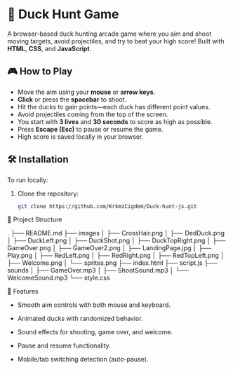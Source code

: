 # 🦆 Duck Hunt Game

A browser-based duck hunting arcade game where you aim and shoot moving targets, avoid projectiles, and try to beat your high score! Built with **HTML**, **CSS**, and **JavaScript**.

## 🎮 How to Play

- Move the aim using your **mouse** or **arrow keys**.
- **Click** or press the **spacebar** to shoot.
- Hit the ducks to gain points—each duck has different point values.
- Avoid projectiles coming from the top of the screen.
- You start with **3 lives** and **30 seconds** to score as high as possible.
- Press **Escape (Esc)** to pause or resume the game.
- High score is saved locally in your browser.

## 🛠️ Installation

To run locally:

1. Clone the repository:

   ```bash
   git clone https://github.com/KrkmzCigdem/Duck-hunt-js.git


📁 Project Structure

.
├── README.md
├── images
│   ├── CrossHair.png
│   ├── DedDuck.png
│   ├── DuckLeft.png
│   ├── DuckShot.png
│   ├── DuckTopRight.png
│   ├── GameOver.png
│   ├── GameOver2.png
│   ├── LandingPage.jpg
│   ├── Play.png
│   ├── RedLeft.png
│   ├── RedRight.png
│   ├── RedTopLeft.png
│   ├── Welcome.png
│   └── sprites.png
├── index.html
├── script.js
├── sounds
│   ├── GameOver.mp3
│   ├── ShootSound.mp3
│   └── WelcomeSound.mp3
└── style.css

🚀 Features
- Smooth aim controls with both mouse and keyboard.

- Animated ducks with randomized behavior.

- Sound effects for shooting, game over, and welcome.

- Pause and resume functionality.

- Mobile/tab switching detection (auto-pause).
